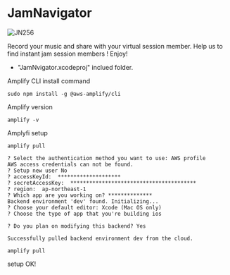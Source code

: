 # JamNavigator

![JN256](https://user-images.githubusercontent.com/34669114/145498929-dadff436-fe3c-4198-a269-2d0ac8fda85a.png)

Record your music and share with your virtual session member.
Help us to find instant jam session members !
Enjoy!

- "JamNvigator.xcodeproj" inclued folder.

Amplify CLI install command
```
sudo npm install -g @aws-amplify/cli
```

Amplify version
```
amplify -v
```

Amplyfi setup
```
amplify pull
```

```
? Select the authentication method you want to use: AWS profile
AWS access credentials can not be found.
? Setup new user No
? accessKeyId:  ********************
? secretAccessKey:  ****************************************
? region:  ap-northeast-1
? Which app are you working on? **************
Backend environment 'dev' found. Initializing...
? Choose your default editor: Xcode (Mac OS only)
? Choose the type of app that you're building ios

? Do you plan on modifying this backend? Yes

Successfully pulled backend environment dev from the cloud.
```


```
amplify pull
```

setup OK!




